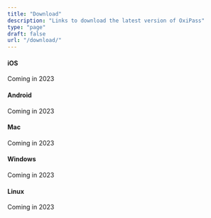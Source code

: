 ```yaml
---
title: "Download"
description: "Links to download the latest version of OxiPass"
type: "page"
draft: false
url: "/download/"
---
```


#### **iOS** 

Coming in 2023

#### **Android**

Coming in 2023

#### **Mac** 

Coming in 2023

#### **Windows**

Coming in 2023

#### **Linux**

Coming in 2023